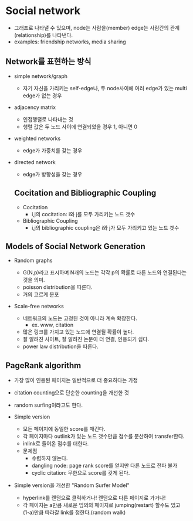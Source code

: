 # Social network  
- 그래프로 나타낼 수 있으며, node는 사람을(member) edge는 사람간의 관계(relationship)를 나타낸다.  
- examples: friendship networks, media sharing  

## Network를 표현하는 방식  
- simple network/graph  
  - 자기 자신을 가리키는 self-edge나, 두 node사이에 여러 edge가 있는 multi edge가 없는 경우  
- adjacency matrix  
  - 인접행렬로 나타내는 것  
  - 행렬 값은 두 노드 사이에 연결되었을 경우 1, 아니면 0  
- weighted networks  
  - edge가 가중치를 갖는 경우  
- directed network  
  - edge가 방향성을 갖는 경우  
  
  ## Cocitation and Bibliographic Coupling  
  - Cocitation  
    - i,j의 cocitation: i와 j를 모두 가리키는 노드 갯수  
  - Bibliographic Coupling   
    - i,j의 bibliographic coupling은 i와 j가 모두 가리키고 있는 노드 갯수  
    

## Models of Social Network Generation  
- Random graphs  
  - G(N,p)라고 표시하며 N개의 노드는 각각 p의 확률로 다른 노드와 연결된다는 것을 의미.  
  - poisson distribution을 따른다.  
  - 거의 고르게 분포  
  
- Scale-free networks  
  - 네트워크의 노드는 고정된 것이 아니라 계속 확장한다.  
    - ex. www, citation  
  - 많은 링크를 가지고 있는 노드에 연결될 확률이 높다.  
  - 잘 알려진 사이트, 잘 알려진 논문이 더 연결, 인용되기 쉽다.  
  - power law distribution을 따른다.  

## PageRank algorithm  
- 가장 많이 인용된 페이지는 일반적으로 더 중요하다는 가정  
- citation counting으로 단순한 counting을 개선한 것  
- random surfing이라고도 한다.  
- Simple version  
  - 모든 페이지에 동일한 score를 매긴다.  
  - 각 페이지마다 outlink가 있는 노드 갯수만큼 점수를 분산하여 transfer한다.  
  - inlink로 들어온 점수를 더한다. 
  - 문제점  
    - 수렴하지 않는다.  
    - dangling node: page rank score를 얻지만 다른 노드로 전파 불가    
    - cyclic citation: 무한으로 score를 갖게 된다.  
  
- Simple version을 개선한 "Random Surfer Model"  
  - hyperlink를 랜덤으로 클릭하거나! 랜덤으로 다른 페이지로 가거나!  
  - 각 페이지는 a만큼 새로운 임의의 페이지로 jumping(restart) 할수도 있고  
    (1-a)만큼 따라갈 link를 정한다.(random walk)  
  


